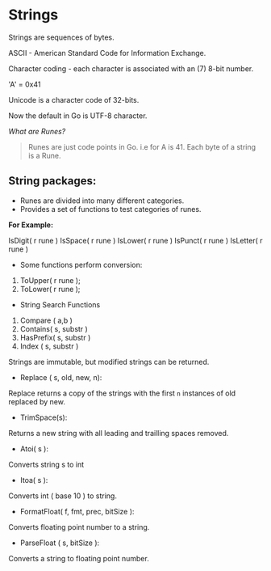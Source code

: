 # Strings

Strings are sequences of bytes.

ASCII - American Standard Code for Information Exchange.

Character coding - each character is associated with an (7) 8-bit
number.

'A' = 0x41

Unicode is a character code of 32-bits.

Now the default in Go is UTF-8 character.

*What are Runes?*

> Runes are just code points in Go. i.e for A is 41.
> Each byte of a string is a Rune.

## String packages:

* Runes are divided into many different categories.
* Provides a set of functions to test categories of runes.

**For Example:**

IsDigit( r rune )
IsSpace( r rune )
IsLower( r rune )
IsPunct( r rune )
IsLetter( r rune )

* Some functions perform conversion:

1. ToUpper( r rune );
1. ToLower( r rune );

* String Search Functions

1. Compare ( a,b )
1. Contains( s, substr )
1. HasPrefix( s, substr )
1. Index ( s, substr )

Strings are immutable, but modified strings can be returned.

* Replace ( s, old, new, n):

Replace returns a copy of the strings with the first `n` instances of
old replaced by new.

* TrimSpace(s):

Returns a new string with all leading and trailling spaces removed.

* Atoi( s ):

Converts string s to int

* Itoa( s ):

Converts int ( base 10 ) to string.

* FormatFloat( f, fmt, prec, bitSize ):

Converts floating point number to a string.

* ParseFloat ( s, bitSize ):

Converts a string to floating point number.

















